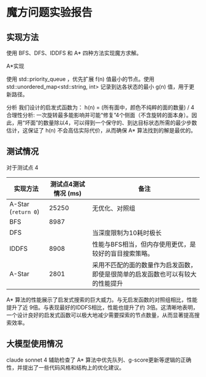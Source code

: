 # 魔方问题实验报告

## 实现方法

使用 BFS、DFS、IDDFS 和 A* 四种方法实现魔方求解。

A*实现

使用 std::priority_queue ，优先扩展 f(n) 值最小的节点。使用 std::unordered_map<std::string, int> 记录到达各状态的最小 g(n) 值，用于更新路径。

分析 我们设计的启发式函数为： h(n) = (所有面中，颜色不纯粹的面的数量) / 4 合理性分析: 一次旋转最多能影响并可能“修复”4个侧面（不含旋转的面本身）。因此，用“坏面”的数量除以4，可以得到一个保守的、到达目标状态所需的最少步数估计，这保证了 h(n) 不会高估实际代价，从而确保 A* 算法找到的解是最优的。
## 测试情况

对于测试点 4

| 实现方法            | 测试点4测试情况 (ms) | 备注                   |
| ------------------- | -------------------- | ---------------------- |
| A-Star (`return 0`) | 25250               | 无优化、对照组         |
| BFS                 | 8987                 |                        |
| DFS                 |                      | 当深度限制为10耗时极长 |
| IDDFS               | 8908                 |  性能与BFS相当，但内存使用更优，是较好的盲目搜索策略。                      |
| A-Star              | 2801                   | 采用不匹配的面的数量作为启发函数，即使是很简单的启发函数也可以有较大的性能提升   |

A* 算法的性能展示了启发式搜索的巨大威力。与无启发函数的对照组相比，性能提升了近 9倍。与表现最好的IDDFS相比，性能也提升了约 3倍。这清晰地表明，一个设计良好的启发式函数可以极大地减少需要探索的节点数量，从而显著提高搜索效率。
## 大模型使用情况

claude sonnet 4 辅助检查了 A* 算法中优先队列、g-score更新等逻辑的正确性，并提出了一些代码风格和结构上的优化建议。